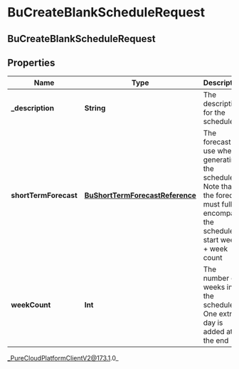 # BuCreateBlankScheduleRequest

## BuCreateBlankScheduleRequest

## Properties

|Name | Type | Description | Notes|
|------------ | ------------- | ------------- | -------------|
| **_description** | **String** | The description for the schedule | |
| **shortTermForecast** | [**BuShortTermForecastReference**](BuShortTermForecastReference) | The forecast to use when generating the schedule.  Note that the forecast must fully encompass the schedule&#39;s start week + week count | [optional] |
| **weekCount** | **Int** | The number of weeks in the schedule. One extra day is added at the end | |



_PureCloudPlatformClientV2@173.1.0_
